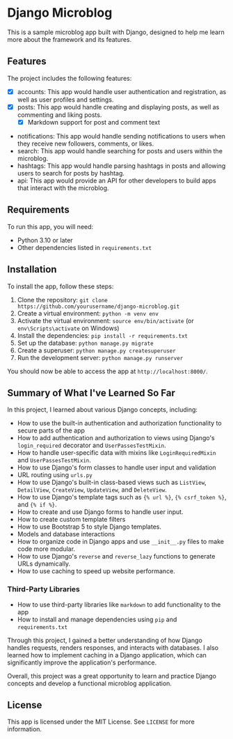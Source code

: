 # Django Microblog

This is a sample microblog app built with Django, designed to help me learn more about the framework and its features.

## Features

The project includes the following features:

- [x] accounts: This app would handle user authentication and registration, as well as user profiles and settings.
- [x] posts: This app would handle creating and displaying posts, as well as commenting and liking posts.
    - [x] Markdown support for post and comment text
- notifications: This app would handle sending notifications to users when they receive new followers, comments, or likes.
- search: This app would handle searching for posts and users within the microblog.
- hashtags: This app would handle parsing hashtags in posts and allowing users to search for posts by hashtag.
- api: This app would provide an API for other developers to build apps that interact with the microblog.

## Requirements

To run this app, you will need:

- Python 3.10 or later
- Other dependencies listed in `requirements.txt`

## Installation

To install the app, follow these steps:

1. Clone the repository: `git clone https://github.com/yourusername/django-microblog.git`
2. Create a virtual environment: `python -m venv env`
3. Activate the virtual environment: `source env/bin/activate` (or `env\Scripts\activate` on Windows)
4. Install the dependencies: `pip install -r requirements.txt`
5. Set up the database: `python manage.py migrate`
6. Create a superuser: `python manage.py createsuperuser`
7. Run the development server: `python manage.py runserver`

You should now be able to access the app at `http://localhost:8000/`.

## Summary of What I've Learned So Far

In this project, I learned about various Django concepts, including:

- How to use the built-in authentication and authorization functionality to secure parts of the app
- How to add authentication and authorization to views using Django's `login_required` decorator and `UserPassesTestMixin`.
- How to handle user-specific data with mixins like `LoginRequiredMixin` and `UserPassesTestMixin`.
- How to use Django's form classes to handle user input and validation
- URL routing using `urls.py`
- How to use Django's built-in class-based views such as `ListView`, `DetailView`, `CreateView`, `UpdateView`, and `DeleteView`.
- How to use Django's template tags such as `{% url %}`, `{% csrf_token %}`, and `{% if %}`.
- How to create and use Django forms to handle user input.
- How to create custom template filters
- How to use Bootstrap 5 to style Django templates.
- Models and database interactions
- How to organize code in Django apps and use `__init__.py` files to make code more modular.
- How to use Django's `reverse` and `reverse_lazy` functions to generate URLs dynamically.
- How to use caching to speed up website performance.

### Third-Party Libraries

- How to use third-party libraries like `markdown` to add functionality to the app
- How to install and manage dependencies using `pip` and `requirements.txt`

Through this project, I gained a better understanding of how Django handles requests, renders responses, and interacts with databases. I also learned how to implement caching in a Django application, which can significantly improve the application's performance.

Overall, this project was a great opportunity to learn and practice Django concepts and develop a functional microblog application.

## License

This app is licensed under the MIT License. See `LICENSE` for more information.
